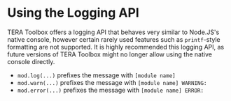 # Using the Logging API
TERA Toolbox offers a logging API that behaves very similar to Node.JS's native console, however certain rarely used features such as `printf`-style formatting are not supported. It is highly recommended this logging API, as future versions of TERA Toolbox might no longer allow using the native console directly.

- `mod.log(...)` prefixes the message with `[module name]`
- `mod.warn(...)` prefixes the message with `[module name] WARNING:`
- `mod.error(...)` prefixes the message with `[module name] ERROR:`
